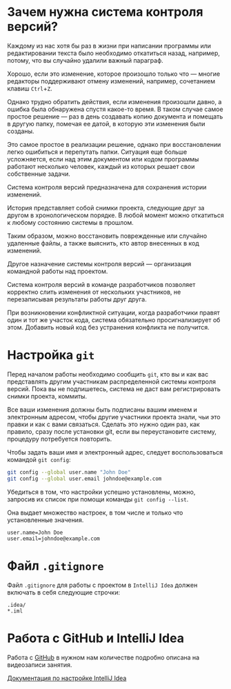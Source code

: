 # Зачем нужна система контроля версий?

Каждому из нас хотя бы раз в жизни при написании программы или редактировании текста было необходимо откатиться назад, например, потому, что вы случайно удалили важный параграф.

Хорошо, если это изменение, которое произошло только что — многие редакторы поддерживают отмену изменений, например, сочетанием клавиш `Ctrl`+`Z`.

Однако трудно обратить действия, если изменения произошли давно, а ошибка была обнаружена спустя какое-то время. В таком случае самое простое решение — раз в день создавать копию документа и помещать в другую папку, помечая ее датой, в которую эти изменения были созданы.

Это самое простое в реализации решение, однако при восстановлении легко ошибиться и перепутать папки. Ситуация еще больше усложняется, если над этим документом или кодом программы работают несколько человек, каждый из которых решает свои собственные задачи.

Система контроля версий предназначена для сохранения истории изменений.

История представляет собой снимки проекта, следующие друг за другом в хронологическом порядке. В любой момент можно откатиться к любому состоянию системы в прошлом.

Таким образом, можно восстановить поврежденные или случайно удаленные файлы, а также выяснить, кто автор внесенных в код изменений.

Другое назначение системы контроля версий — организация командной работы над проектом.

Система контроля версий в команде разработчиков позволяет корректно слить изменения от нескольких участников, не перезаписывая результаты работы друг друга.

При возникновении конфликтной ситуации, когда разработчики правят один и тот же участок кода, система обязательно просигнализирует об этом. Добавить новый код без устранения конфликта не получится.

# Настройка `git`

Перед началом работы необходимо сообщить `​git`, ​кто вы и как вас представлять другим участникам распределенной системы контроля версий. Пока вы не подпишетесь, система не даст вам регистрировать снимки проекта, коммиты.

Все ваши изменения должны быть подписаны вашим именем и электронным адресом, чтобы другие участники проекта знали, чьи это правки и как с вами связаться. Сделать это нужно один раз, как правило, сразу после установки git, если вы переустановите систему, процедуру потребуется повторить.

Чтобы задать ваши имя и электронный адрес, следует воспользоваться командой `​git config`:​
```bash
git config --global user.name "John Doe"
git config --global user.email johndoe@example.com
```

Убедиться в том, что настройки успешно установлены, можно, запросив их список при помощи команды ​`git config --list`.​

Она выдает множество настроек, в том числе и только что установленные значения.
```
user.name=John Doe
user.email=johndoe@example.com
```

# Файл `.gitignore`

Файл `.gitignore` для работы с проектом в `IntelliJ Idea` должен включать в себя следующие строчки:
```
.idea/
*.iml
```

# Работа с GitHub и IntelliJ Idea

Работа с [GitHub](https://github.com) в нужном нам количестве подробно описана на видеозаписи занятия.

[Документация по настройке IntelliJ Idea](https://www.jetbrains.com/help/idea/github.html)

